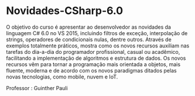# Novidades-CSharp-6.0

O objetivo do curso é apresentar ao desenvolvedor as novidades da linguagem C# 6.0 no VS 2015, incluindo filtros de exceção, interpolação
de strings, operadores de condicionais nulas, dentre outros. Através de exemplos totalmente práticos, mostra como os novos recursos
auxiliam nas tarefas do dia-a-dia do programador profissional, casual ou acadêmico, facilitando a implementação de algoritmos e estrutura
de dados. Os novos recursos vêm para tornar a programação mais orientada a objetos, mais fluente, moderna e de acordo com os novos
paradigmas ditados pelas novas tecnologias, como mobile, nuvem e IoT.


Professor : Guinther Pauli
